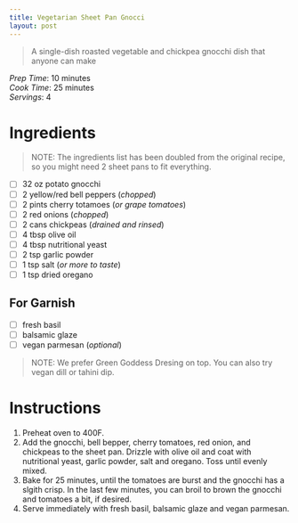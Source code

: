 ```yaml
---
title: Vegetarian Sheet Pan Gnocci
layout: post
---
```

> A single-dish roasted vegetable and chickpea gnocchi dish that anyone can make

*Prep Time*: 10 minutes <br>
*Cook Time*: 25 minutes <br>
*Servings*: 4

# Ingredients

> NOTE: The ingredients list has been doubled from the original recipe, so you might need 2 sheet pans to fit everything.

- [ ] 32 oz potato gnocchi
- [ ] 2 yellow/red bell peppers (*chopped*)
- [ ] 2 pints cherry totamoes (*or grape tomatoes*)
- [ ] 2 red onions (*chopped*)
- [ ] 2 cans chickpeas (*drained and rinsed*)
- [ ] 4 tbsp olive oil
- [ ] 4 tbsp nutritional yeast
- [ ] 2 tsp garlic powder
- [ ] 1 tsp salt (*or more to taste*)
- [ ] 1 tsp dried oregano

## For Garnish
- [ ] fresh basil
- [ ] balsamic glaze
- [ ] vegan parmesan (*optional*)

> NOTE: We prefer Green Goddess Dresing on top. You can also try vegan dill or tahini dip.

# Instructions
1. Preheat oven to 400F.
2. Add the gnocchi, bell bepper, cherry tomatoes, red onion, and chickpeas to the sheet pan. Drizzle with olive oil and coat with nutritional yeast, garlic powder, salt and oregano. Toss until evenly mixed.
3. Bake for 25 minutes, until the tomatoes are burst and the gnocchi has a slgith crisp. In the last few minutes, you can broil to brown the gnocchi and tomatoes a bit, if desired.
4. Serve immediately with fresh basil, balsamic glaze and vegan parmesan.